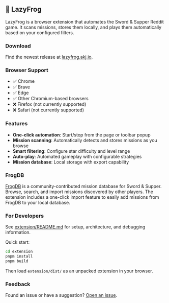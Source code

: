 ## 🐸 LazyFrog

LazyFrog is a browser extension that automates the Sword & Supper Reddit game. It scans missions, stores them locally, and plays them automatically based on your configured filters.

### Download

Find the newest release at [lazyfrog.akj.io](https://lazyfrog.akj.io/).

### Browser Support

- ✅ Chrome
- ✅ Brave
- ✅ Edge
- ✅ Other Chromium-based browsers
- ❌ Firefox (not currently supported)
- ❌ Safari (not currently supported)

### Features

- **One-click automation**: Start/stop from the page or toolbar popup
- **Mission scanning**: Automatically detects and stores missions as you browse
- **Smart filtering**: Configure star difficulty and level range
- **Auto-play**: Automated gameplay with configurable strategies
- **Mission database**: Local storage with export capability

### FrogDB

[FrogDB](https://frogdb.akj.io/) is a community-contributed mission database for Sword & Supper. Browse, search, and import missions discovered by other players. The extension includes a one-click import feature to easily add missions from FrogDB to your local database.

### For Developers

See [extension/README.md](extension/README.md) for setup, architecture, and debugging information.

Quick start:
```bash
cd extension
pnpm install
pnpm build
```

Then load `extension/dist/` as an unpacked extension in your browser.

### Feedback

Found an issue or have a suggestion? [Open an issue](https://github.com/Saturate/AutoSupper/issues).
